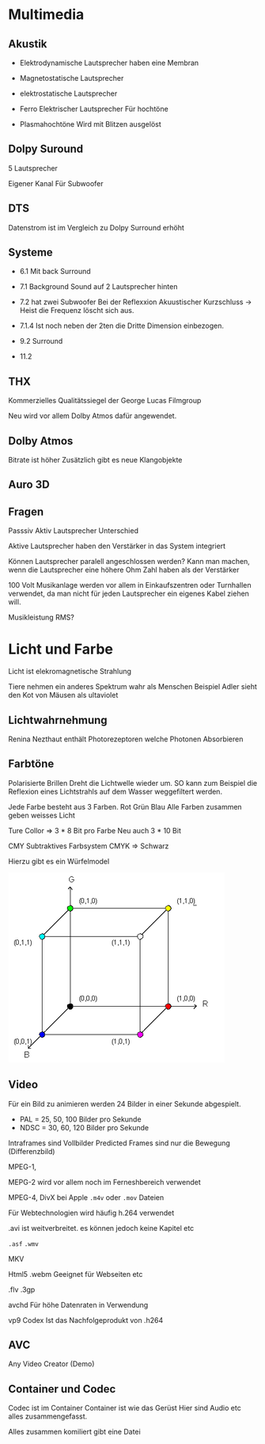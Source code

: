 # Multimedia
## Akustik
- Elektrodynamische Lautsprecher haben eine Membran
- Magnetostatische Lautsprecher

- elektrostatische Lautsprecher

- Ferro Elektrischer Lautsprecher
Für hochtöne


- Plasmahochtöne
Wird mit Blitzen ausgelöst

## Dolpy Suround
5 Lautsprecher

Eigener Kanal Für Subwoofer

## DTS
Datenstrom ist im Vergleich zu Dolpy Surround erhöht


## Systeme
- 6.1 Mit back Surround
- 7.1 Background Sound auf 2 Lautsprecher hinten
- 7.2 hat zwei Subwoofer
    Bei der Reflexxion 
    Akuustischer Kurzschluss -> Heist die Frequenz löscht sich aus.
- 7.1.4 Ist noch neben der 2ten die Dritte Dimension einbezogen.

- 9.2 Surround

- 11.2
   
## THX
Kommerzielles Qualitätssiegel der George Lucas Filmgroup

Neu wird vor allem Dolby Atmos dafür angewendet.

## Dolby Atmos
Bitrate ist höher Zusätzlich gibt es neue Klangobjekte

## Auro 3D

## Fragen 
Passsiv Aktiv Lautsprecher Unterschied

Aktive Lautsprecher haben den Verstärker in das System integriert

Können Lautsprecher paralell angeschlossen werden?
Kann man machen, wenn die Lautsprecher eine höhere Ohm Zahl haben als der Verstärker

100 Volt Musikanlage werden vor allem in Einkaufszentren oder Turnhallen verwendet, 
da man nicht für jeden Lautsprecher ein eigenes Kabel ziehen will.

Musikleistung RMS?

# Licht und Farbe
Licht ist elekromagnetische Strahlung

Tiere nehmen ein anderes Spektrum wahr als Menschen
Beispiel Adler sieht den Kot von Mäusen als ultaviolet

## Lichtwahrnehmung
Renina Nezthaut enthält Photorezeptoren welche Photonen Absorbieren

## Farbtöne
Polarisierte Brillen
Dreht die Lichtwelle wieder um. SO kann zum Beispiel die Reflexion eines Lichtstrahls auf dem Wasser weggefiltert werden.

Jede Farbe besteht aus 3 Farben. Rot Grün Blau
Alle Farben zusammen geben weisses Licht

Ture Collor => 3 * 8 Bit pro Farbe
Neu auch 3 * 10 Bit

CMY Subtraktives Farbsystem
CMYK => Schwarz

Hierzu gibt es ein Würfelmodel

![](res/rgb.gif?raw=true)


## Video
Für ein Bild zu animieren werden 24 Bilder in einer Sekunde abgespielt.

- PAL  = 25, 50, 100 Bilder pro Sekunde
- NDSC = 30, 60, 120 Bilder pro Sekunde

Intraframes sind Vollbilder
Predicted Frames sind nur die Bewegung (Differenzbild)

MPEG-1, 

MEPG-2 wird vor allem noch im Ferneshbereich verwendet


MPEG-4, 
DivX bei Apple `.m4v` oder `.mov` Dateien

Für Webtechnologien wird häufig h.264 verwendet

.avi ist weitverbreitet. es können jedoch keine Kapitel etc 

`.asf`  `.wmv`

MKV 

Html5 .webm
Geeignet für Webseiten etc

.flv .3gp


avchd
Für höhe Datenraten in Verwendung

vp9 Codex Ist das Nachfolgeprodukt von .h264

## AVC
Any Video Creator (Demo)

## Container und Codec
Codec ist im Container
Container ist wie das Gerüst
    Hier sind Audio etc alles zusammengefasst.

Alles zusammen komiliert gibt eine Datei
